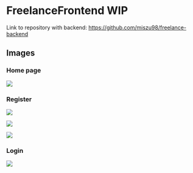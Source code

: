 # FreelanceFrontend WIP

Link to repository with backend: https://github.com/miszu98/freelance-backend

## Images 
### Home page
<p align="left">
  <img src="https://i.imgur.com/4NXE7db.png">
</p>

### Register
<p align="left">
  <img src="https://i.imgur.com/qII69Mh.png">
</p>
<p align="left">
  <img src="https://i.imgur.com/WBKXT73.png">
</p>
<p align="left">
  <img src="https://i.imgur.com/5qe7m1v.png">
</p>

### Login
<p align="left">
  <img src="https://i.imgur.com/vXeDeAl.png">
</p>
